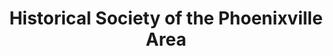 ---
layout: repo
title: "Historical Society of the Phoenixville Area"
id: 14919
permalink: repos/14919/
---
